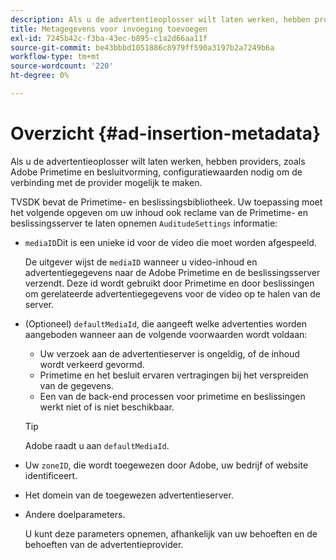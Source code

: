 ```yaml
---
description: Als u de advertentieoplosser wilt laten werken, hebben providers, zoals Adobe Primetime en besluitvorming, configuratiewaarden nodig om de verbinding met de provider mogelijk te maken.
title: Metagegevens voor invoeging toevoegen
exl-id: 7245b42c-f3ba-43ec-b895-c1a2d66aa11f
source-git-commit: be43bbbd1051886c8979ff590a3197b2a7249b6a
workflow-type: tm+mt
source-wordcount: '220'
ht-degree: 0%

---
```


# Overzicht {#ad-insertion-metadata}

Als u de advertentieoplosser wilt laten werken, hebben providers, zoals Adobe Primetime en besluitvorming, configuratiewaarden nodig om de verbinding met de provider mogelijk te maken.

TVSDK bevat de Primetime- en beslissingsbibliotheek. Uw toepassing moet het volgende opgeven om uw inhoud ook reclame van de Primetime- en beslissingsserver te laten opnemen `AuditudeSettings` informatie:

* `mediaID`Dit is een unieke id voor de video die moet worden afgespeeld.

   De uitgever wijst de `mediaID` wanneer u video-inhoud en advertentiegegevens naar de Adobe Primetime en de beslissingsserver verzendt. Deze id wordt gebruikt door Primetime en door beslissingen om gerelateerde advertentiegegevens voor de video op te halen van de server.

* (Optioneel) `defaultMediaId`, die aangeeft welke advertenties worden aangeboden wanneer aan de volgende voorwaarden wordt voldaan:

   * Uw verzoek aan de advertentieserver is ongeldig, of de inhoud wordt verkeerd gevormd.
   * Primetime en het besluit ervaren vertragingen bij het verspreiden van de gegevens.
   * Een van de back-end processen voor primetime en beslissingen werkt niet of is niet beschikbaar.

   >[!TIP]
   >
   >Adobe raadt u aan `defaultMediaId`.

* Uw `zoneID`, die wordt toegewezen door Adobe, uw bedrijf of website identificeert.
* Het domein van de toegewezen advertentieserver.
* Andere doelparameters.

   U kunt deze parameters opnemen, afhankelijk van uw behoeften en de behoeften van de advertentieprovider.
